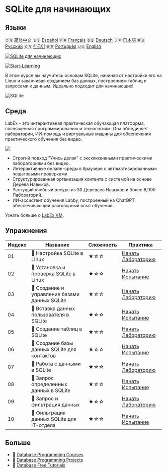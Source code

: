 # SQLite для начинающих

## Языки

🇨🇳 [简体中文](README_zh.md) 🇪🇸 [Español](README_es.md) 🇫🇷 [Français](README_fr.md) 🇩🇪 [Deutsch](README_de.md) 🇯🇵 [日本語](README_ja.md) 🇷🇺 [Русский](README_ru.md) 🇰🇷 [한국어](README_ko.md) 🇧🇷 [Português](README_pt.md) 🇺🇸 [English](README.md) 

[![SQLite для начинающих](https://cover-creator.labex.io/sqlite-for-beginners.png?lang=ru)](https://labex.io/ru/courses/sqlite-for-beginners)

[![Start-Learning](https://img.shields.io/badge/Start-Learning-whitesmoke?style=for-the-badge)](https://labex.io/ru/courses/sqlite-for-beginners)

В этом курсе вы научитесь основам SQLite, начиная от настройки его на Linux и заканчивая созданием баз данных, построением таблиц и запросами к данным. Идеально подходит для начинающих!

![SQLite](https://img.shields.io/badge/SQLite-whitesmoke?style=for-the-badge&logo=sqlite)


## Среда

LabEx - это интерактивная практическая обучающая платформа, посвященная программированию и технологиям. Она объединяет лаборатории, ИИ-помощь и виртуальные машины для обеспечения практического обучения без видео.

![](https://tutorial-screenshot.getvm.io/images/vm-1725247253.png)

- Строгий подход "Учись делая" с эксклюзивными практическими лабораториями без видео.
- Интерактивные онлайн-среды в браузере с автоматизированными пошаговыми проверками.
- Структурированная организация контента с системой на основе Дерева Навыков.
- Растущий учебный ресурс из 30 Деревьев Навыков и более 6,000 Лабораторий.
- ИИ-ассистент обучения Labby, построенный на ChatGPT, обеспечивающий разговорный опыт обучения.

Узнать больше о [LabEx VM](https://support.labex.io/using-labex/virtual-machine).

## Упражнения

|   Индекс | Название                                      | Сложность   | Практика                                                                                                                            |
|----------|-----------------------------------------------|-------------|-------------------------------------------------------------------------------------------------------------------------------------|
|       01 | 📖 Настройка SQLite в Linux                   | ★☆☆         | <a target='_blank' href='https://labex.io/ru/tutorials/sqlite-setting-up-sqlite-in-linux-552335'>Начать Лабораторию</a>             |
|       02 | 🎯 Установка и проверка SQLite в Linux        | ★☆☆         | <a target='_blank' href='https://labex.io/ru/tutorials/sqlite-install-and-verify-sqlite-on-linux-552579'>Начать Испытание</a>       |
|       03 | 📖 Создание и управление базами данных SQLite | ★☆☆         | <a target='_blank' href='https://labex.io/ru/tutorials/sqlite-creating-and-managing-sqlite-databases-552337'>Начать Лабораторию</a> |
|       04 | 🎯 Вставка данных пользователя в SQLite       | ★☆☆         | <a target='_blank' href='https://labex.io/ru/tutorials/insert-user-data-into-sqlite-552580'>Начать Испытание</a>                    |
|       05 | 📖 Создание таблиц в SQLite                   | ★☆☆         | <a target='_blank' href='https://labex.io/ru/tutorials/sqlite-building-tables-in-sqlite-552336'>Начать Лабораторию</a>              |
|       06 | 🎯 Создание базы данных SQLite для контактов  | ★☆☆         | <a target='_blank' href='https://labex.io/ru/tutorials/sqlite-build-sqlite-database-for-contacts-552582'>Начать Испытание</a>       |
|       07 | 📖 Работа с данными в SQLite                  | ★☆☆         | <a target='_blank' href='https://labex.io/ru/tutorials/sqlite-working-with-data-in-sqlite-552340'>Начать Лабораторию</a>            |
|       08 | 🎯 Запрос определенных данных в SQLite        | ★☆☆         | <a target='_blank' href='https://labex.io/ru/tutorials/sqlite-query-specific-data-in-sqlite-552586'>Начать Испытание</a>            |
|       09 | 📖 Запрос и фильтрация данных                 | ★☆☆         | <a target='_blank' href='https://labex.io/ru/tutorials/sqlite-querying-and-filtering-data-552338'>Начать Лабораторию</a>            |
|       10 | 🎯 Фильтрация данных SQLite для IT-отдела     | ★☆☆         | <a target='_blank' href='https://labex.io/ru/tutorials/sqlite-filter-sqlite-data-for-it-department-552585'>Начать Испытание</a>     |

## Больше

- 🔗 [Database Programming Courses](https://github.com/labex-labs/awesome-programming-courses)
- 🔗 [Database Programming Projects](https://github.com/labex-labs/awesome-programming-projects)
- 🔗 [Database Free Tutorials](https://github.com/labex-labs/sqlite-free-tutorials)

